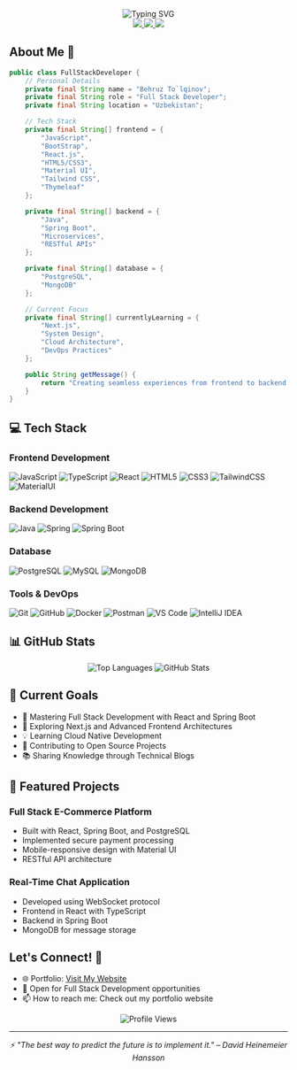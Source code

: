 <div align="center">
  <img src="https://readme-typing-svg.demolab.com?font=Fira+Code&size=30&duration=3000&pause=1000&color=5865F2&width=335&lines=Hi+👋+I'm+Behruz;Full+Stack+Developer" alt="Typing SVG" />
</div>

<div align="center">
  <a href="mailto:your.email@example.com">
    <img src="https://img.shields.io/badge/Email-D14836?style=for-the-badge&logo=gmail&logoColor=white" />
  </a>
  <a href="https://www.linkedin.com/in/your-profile">
    <img src="https://img.shields.io/badge/LinkedIn-0077B5?style=for-the-badge&logo=linkedin&logoColor=white" />
  </a>
  <a href="https://t.me/your_telegram">
    <img src="https://img.shields.io/badge/Telegram-2CA5E0?style=for-the-badge&logo=telegram&logoColor=white" />
  </a>
</div>

## About Me 🚀

```java
public class FullStackDeveloper {
    // Personal Details
    private final String name = "Behruz To`lqinov";
    private final String role = "Full Stack Developer";
    private final String location = "Uzbekistan";

    // Tech Stack
    private final String[] frontend = {
        "JavaScript",
        "BootStrap",
        "React.js",
        "HTML5/CSS3",
        "Material UI",
        "Tailwind CSS",
        "Thymeleaf"
    };

    private final String[] backend = {
        "Java",
        "Spring Boot",
        "Microservices",
        "RESTful APIs"
    };

    private final String[] database = {
        "PostgreSQL",
        "MongoDB"
    };

    // Current Focus
    private final String[] currentlyLearning = {
        "Next.js",
        "System Design",
        "Cloud Architecture",
        "DevOps Practices"
    };

    public String getMessage() {
        return "Creating seamless experiences from frontend to backend! 💻";
    }
}
```

## 💻 Tech Stack

### Frontend Development
![JavaScript](https://img.shields.io/badge/JavaScript-F7DF1E?style=for-the-badge&logo=javascript&logoColor=black)
![TypeScript](https://img.shields.io/badge/TypeScript-007ACC?style=for-the-badge&logo=typescript&logoColor=white)
![React](https://img.shields.io/badge/React-20232A?style=for-the-badge&logo=react&logoColor=61DAFB)
![HTML5](https://img.shields.io/badge/HTML5-E34F26?style=for-the-badge&logo=html5&logoColor=white)
![CSS3](https://img.shields.io/badge/CSS3-1572B6?style=for-the-badge&logo=css3&logoColor=white)
![TailwindCSS](https://img.shields.io/badge/Tailwind_CSS-38B2AC?style=for-the-badge&logo=tailwind-css&logoColor=white)
![MaterialUI](https://img.shields.io/badge/Material--UI-0081CB?style=for-the-badge&logo=material-ui&logoColor=white)

### Backend Development
![Java](https://img.shields.io/badge/Java-ED8B00?style=for-the-badge&logo=openjdk&logoColor=white)
![Spring](https://img.shields.io/badge/Spring-6DB33F?style=for-the-badge&logo=spring&logoColor=white)
![Spring Boot](https://img.shields.io/badge/Spring_Boot-6DB33F?style=for-the-badge&logo=spring-boot&logoColor=white)

### Database
![PostgreSQL](https://img.shields.io/badge/PostgreSQL-316192?style=for-the-badge&logo=postgresql&logoColor=white)
![MySQL](https://img.shields.io/badge/MySQL-005C84?style=for-the-badge&logo=mysql&logoColor=white)
![MongoDB](https://img.shields.io/badge/MongoDB-4EA94B?style=for-the-badge&logo=mongodb&logoColor=white)

### Tools & DevOps
![Git](https://img.shields.io/badge/GIT-E44C30?style=for-the-badge&logo=git&logoColor=white)
![GitHub](https://img.shields.io/badge/GitHub-100000?style=for-the-badge&logo=github&logoColor=white)
![Docker](https://img.shields.io/badge/Docker-2496ED?style=for-the-badge&logo=docker&logoColor=white)
![Postman](https://img.shields.io/badge/Postman-FF6C37?style=for-the-badge&logo=postman&logoColor=white)
![VS Code](https://img.shields.io/badge/VS_Code-007ACC?style=for-the-badge&logo=visual-studio-code&logoColor=white)
![IntelliJ IDEA](https://img.shields.io/badge/IntelliJ_IDEA-000000.svg?style=for-the-badge&logo=intellij-idea&logoColor=white)

## 📊 GitHub Stats

<div align="center">
  <img src="https://github-readme-stats.vercel.app/api/top-langs/?username=neKamita&layout=compact&theme=tokyonight" alt="Top Languages" />
  <img src="https://github-readme-stats.vercel.app/api?username=neKamita&show_icons=true&theme=tokyonight" alt="GitHub Stats" />
</div>

## 🎯 Current Goals

- 🔭 Mastering Full Stack Development with React and Spring Boot
- 🌱 Exploring Next.js and Advanced Frontend Architectures
- 💡 Learning Cloud Native Development
- 👯 Contributing to Open Source Projects
- 📚 Sharing Knowledge through Technical Blogs

## 🌟 Featured Projects

### Full Stack E-Commerce Platform
- Built with React, Spring Boot, and PostgreSQL
- Implemented secure payment processing
- Mobile-responsive design with Material UI
- RESTful API architecture

### Real-Time Chat Application
- Developed using WebSocket protocol
- Frontend in React with TypeScript
- Backend in Spring Boot
- MongoDB for message storage

## Let's Connect! 🤝

- 🌐 Portfolio: [Visit My Website](https://tulkinov-bekhruz-resume.netlify.app/)
- 💼 Open for Full Stack Development opportunities
- 📫 How to reach me: Check out my portfolio website

<div align="center">
  <img src="https://komarev.com/ghpvc/?username=neKamita&color=blueviolet" alt="Profile Views" />
</div>

---

<div align="center">
  <i>⚡ "The best way to predict the future is to implement it." – David Heinemeier Hansson</i>
</div>
